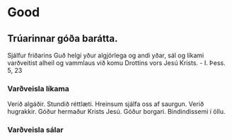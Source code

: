 # Good 

## Trúarinnar góða barátta.
Sjálfur friðarins Guð helgi yður algjörlega og andi yðar, sál og líkami varðveitist alheil og vammlaus við komu Drottins vors Jesú Krists. - I. Þess. 5, 23

### Varðveisla líkama
Verið algáðir.
Stundið réttlæti.
Hreinsum sjálfa oss af saurgun.
Verið hugrakkir.
Góður hermaður Krists Jesú.
Góður borgari.
Bindindissemi í öllu.

### Varðveisla sálar

